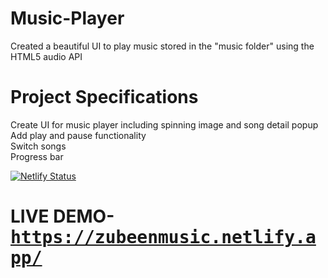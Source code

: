 # Music-Player

Created a beautiful UI to play music stored in the "music folder" using the HTML5 audio API

# Project Specifications

Create UI for music player including spinning image and song detail popup <br />
Add play and pause functionality <br />
Switch songs <br />
Progress bar <br />

[![Netlify Status](https://api.netlify.com/api/v1/badges/db4c1e38-3eb9-4a09-80c3-e85bb9a0cafe/deploy-status)](https://app.netlify.com/sites/zubeenmusic/deploys) <br />
# LIVE DEMO-<kbd>https://zubeenmusic.netlify.app/
